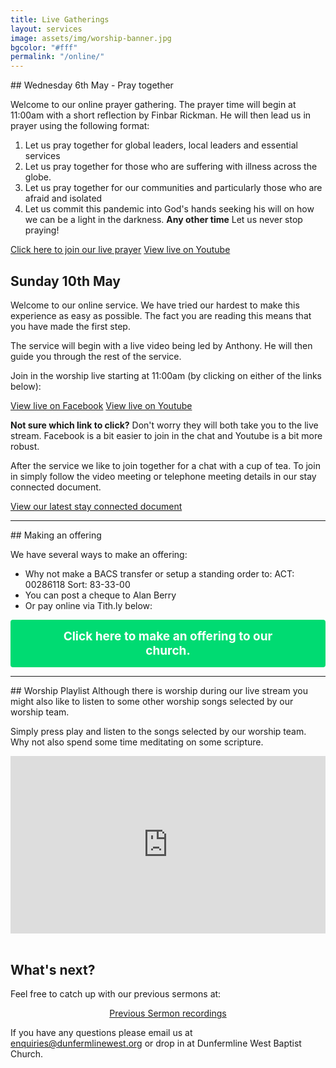 ```yaml
---
title: Live Gatherings
layout: services
image: assets/img/worship-banner.jpg
bgcolor: "#fff"
permalink: "/online/"
---
```


<div class="col-lg-12 text-normal">
## Wednesday 6th May - Pray together

Welcome to our online prayer gathering. The prayer time will begin at 11:00am with a short reflection by Finbar Rickman. He will then lead us in prayer using the following format:

1. Let us pray together for global leaders, local leaders and essential services
2. Let us pray together for those who are suffering with illness across the globe.
3. Let us pray together for our communities and particularly those who are afraid and isolated
4. Let us commit this pandemic into God's hands seeking his will on how we can be a light in the darkness.
<b>Any other time</b> Let us never stop praying!


<span class='center'>
                        <a href='https://www.facebook.com/dunfermlinewest/live/' class="btn btn-xl btn-success call2action mt-4" target='_blank'>Click here to join our live prayer</a>
                        <a href='https://youtu.be/4nY_hNb0fZQ' class="btn btn-xl btn-success mt-4 call2action" target='_blank'>View live on Youtube</a>
</span>

## Sunday 10th May

Welcome to our online service. We have tried our hardest to make this experience as easy as possible. The fact you are reading this means that you have made the first step.


The service will begin with a live video being led by Anthony. He will then guide you through the rest of the service.

Join in the worship live starting at 11:00am (by clicking on either of the links below):

<span class='center'>
                        <a href='https://www.facebook.com/dunfermlinewest/live/' class="btn btn-xl btn-success call2action mt-4" target='_blank'>View live on Facebook</a>
                        <a href='https://youtu.be/6NnQfYPRfho' class="btn btn-xl btn-success mt-4 call2action" target='_blank'>View live on Youtube</a>
</span>


<b>Not sure which link to click?</b> Don't worry they will both take you to the live stream. Facebook is a bit easier to join in the chat and Youtube is a bit more robust.


After the service we like to join together for a chat with a cup of tea. To join in simply follow the video meeting or telephone meeting details in our stay connected document.

<a href='https://dunfermlinewest.org/assets/files/dwbc-stay-connected.v4.pdf' target='_blank'>View our latest stay connected document</a>

<hr/>
## Making an offering

We have several ways to make an offering:
* Why not make a BACS transfer or setup a standing order to: ACT: 00286118 Sort: 83-33-00
* You can post a cheque to Alan Berry
* Or pay online via Tith.ly below:

<button class="tithely-give-btn" style="background-color: #00DB72;font-family: inherit;font-weight: bold;font-size: 19px; padding: 15px 70px; border-radius: 4px; cursor: pointer; background-image: none; color: white; text-shadow: none; display: inline-block; float: none; border: none;" data-church-id="1311056">Click here to make an offering to our church.</button>
<script src="https://tithe.ly/widget/v3/give.js?3"></script>
<script>
var tw = create_tithely_widget();
</script>

<hr/>
## Worship Playlist
Although there is worship during our live stream you might also like to listen to some other worship songs selected by our worship team.

Simply press play and listen to the songs selected by our worship team. Why not also spend some time meditating on some scripture.
<div style="width: 100%; max-width: 800px; max-height: 650px;"><div style="position: relative; padding-bottom: 56.25%; width: 100%;"><iframe src="https://www.youtube.com/embed/videoseries?list=PLWewcFMHTJ0FjGKggn1g7DvlNNI68px3C" frameborder="0" allow="accelerometer; autoplay; encrypted-media; gyroscope; picture-in-picture" allowfullscreen style="position: absolute; top: 0; left: 0; width: 100%; height: 100%;"></iframe></div></div>


<br />

## What's next?

<p>Feel free to catch up with our previous sermons at:</p>
<p style='text-align: center'>
<a class='btn btn-primary  call2action' href='{{ site.url }}/videos/' alt='View sermons on Youtube' target='_blank'>Previous Sermon recordings</a>
</p>
<p>
If you have any questions please email us at <a href='mailto:enquiries@dunfermlinewest.org?subject=kidzclub'>enquiries@dunfermlinewest.org</a> or drop in at Dunfermline West Baptist Church.
</p>



</div>